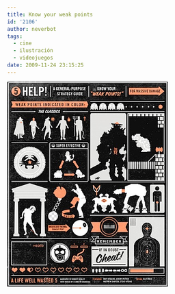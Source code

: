 ```yaml
---
title: Know your weak points
id: '2106'
author: neverbot
tags:
  - cine
  - ilustración
  - videojuegos
date: 2009-11-24 23:15:25
---
```


![200911242314.jpg](./know-your-weak-points/200911242314.jpg)